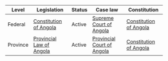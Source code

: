 | Level | Legislation | Status | Case law | Constitution |
|---|---|---|---|---|
| Federal | [Constitution of Angola](https://www.constituteproject.org/constitution/Angola_2010.pdf) | Active | [Supreme Court of Angola](https://www.csj.ao/) | [Constitution of Angola](https://www.constituteproject.org/constitution/Angola_2010.pdf) |
| Province | [Provincial Law of Angola](https://www.constituteproject.org/constitution/Angola_2010.pdf) | Active | [Provincial Court of Angola](https://www.csj.ao/) | [Constitution of Angola](https://www.constituteproject.org/constitution/Angola_2010.pdf) |
